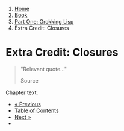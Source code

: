 <ol class="breadcrumb">
  <li><a href="/">Home</a></li>
  <li><a href="/book/">Book</a></li>
  <li><a href="/book/1-0-0-overview/">Part One: Grokking Lisp</a></li>
  <li class="active">Extra Credit: Closures</li>
</ol>

# Extra Credit: Closures

> "Relevant quote..."
> <footer>Source</footer>

Chapter text.

<ul class="pager">
  <li class="previous"><a href="/book/1-08-0-variables/">&laquo; Previous</a></li>
  <li><a href="/book/">Table of Contents</a></li>
  <li class="next"><a href="/book/1-10-0-functions/">Next &raquo;</a><li>
</ul>
